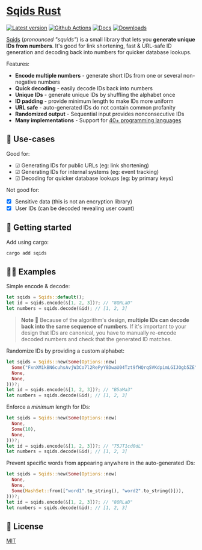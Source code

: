 # [Sqids Rust](https://sqids.org/rust)

[![Latest version](https://img.shields.io/crates/v/sqids.svg)](https://crates.io/crates/sqids)
[![Github Actions](https://img.shields.io/github/actions/workflow/status/sqids/sqids-rust/tests.yml)](https://github.com/sqids/sqids-rust/actions)
[![Docs](https://docs.rs/sqids/badge.svg)](https://docs.rs/sqids/latest/sqids/)
[![Downloads](https://img.shields.io/crates/d/sqids)](https://crates.io/crates/sqids)

[Sqids](https://sqids.org/rust) (*pronounced "squids"*) is a small library that lets you **generate unique IDs from numbers**. It's good for link shortening, fast & URL-safe ID generation and decoding back into numbers for quicker database lookups.

Features:

- **Encode multiple numbers** - generate short IDs from one or several non-negative numbers
- **Quick decoding** - easily decode IDs back into numbers
- **Unique IDs** - generate unique IDs by shuffling the alphabet once
- **ID padding** - provide minimum length to make IDs more uniform
- **URL safe** - auto-generated IDs do not contain common profanity
- **Randomized output** - Sequential input provides nonconsecutive IDs
- **Many implementations** - Support for [40+ programming languages](https://sqids.org/)

## 🧰 Use-cases

Good for:

- ☑ Generating IDs for public URLs (eg: link shortening)
- ☑ Generating IDs for internal systems (eg: event tracking)
- ☑ Decoding for quicker database lookups (eg: by primary keys)

Not good for:

- ☒ Sensitive data (this is not an encryption library)
- ☒ User IDs (can be decoded revealing user count)

## 🚀 Getting started

Add using cargo:

```bash
cargo add sqids
```

## 👩‍💻 Examples

Simple encode & decode:

```rust
let sqids = Sqids::default();
let id = sqids.encode(&[1, 2, 3])?; // "8QRLaD"
let numbers = sqids.decode(&id); // [1, 2, 3]
```

> **Note**
> 🚧 Because of the algorithm's design, **multiple IDs can decode back into the same sequence of numbers**. If it's important to your design that IDs are canonical, you have to manually re-encode decoded numbers and check that the generated ID matches.

Randomize IDs by providing a custom alphabet:

```rust
let sqids = Sqids::new(Some(Options::new(
  Some("FxnXM1kBN6cuhsAvjW3Co7l2RePyY8DwaU04Tzt9fHQrqSVKdpimLGIJOgb5ZE".to_string()),
  None,
  None,
)))?;
let id = sqids.encode(&[1, 2, 3])?; // "B5aMa3"
let numbers = sqids.decode(&id); // [1, 2, 3]
```

Enforce a *minimum* length for IDs:

```rust
let sqids = Sqids::new(Some(Options::new(
  None,
  Some(10),
  None,
)))?;
let id = sqids.encode(&[1, 2, 3])?; // "75JT1cd0dL"
let numbers = sqids.decode(&id); // [1, 2, 3]
```

Prevent specific words from appearing anywhere in the auto-generated IDs:

```rust
let sqids = Sqids::new(Some(Options::new(
  None,
  None,
  Some(HashSet::from(["word1".to_string(), "word2".to_string()])),
)))?;
let id = sqids.encode(&[1, 2, 3])?; // "8QRLaD"
let numbers = sqids.decode(&id); // [1, 2, 3]
```

## 📝 License

[MIT](LICENSE)
